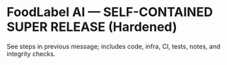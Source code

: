# FoodLabel AI — SELF-CONTAINED SUPER RELEASE (Hardened)

See steps in previous message; includes code, infra, CI, tests, notes, and integrity checks.
